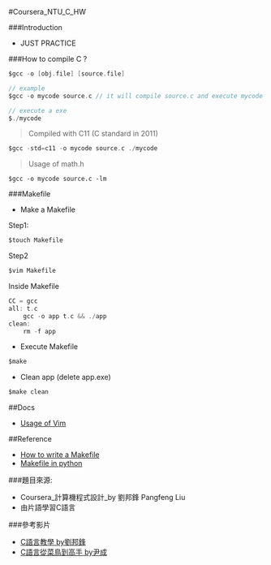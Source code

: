#Coursera_NTU_C_HW

###Introduction
  - JUST PRACTICE

###How to compile C ?

```c
$gcc -o [obj.file] [source.file]

// example
$gcc -o mycode source.c // it will compile source.c and execute mycode

// execute a exe
$./mycode

```
>Compiled with C11 (C standard in 2011)

```c
$gcc -std=c11 -o mycode source.c ./mycode
```

> Usage of math.h
```
$gcc -o mycode source.c -lm
```

>

###Makefile

- Make a Makefile

Step1:

```c
$touch Makefile
```
Step2

```c
$vim Makefile
```

Inside Makefile

```c
CC = gcc
all: t.c
	gcc -o app t.c && ./app
clean:
	rm -f app

```

- Execute Makefile

```c
$make
```

- Clean app (delete app.exe)

```c
$make clean
```
##Docs
- [Usage of Vim](https://github.com/tingwei628/Coursera_NTU_C_HW/wiki/Vim)

##Reference
- [How to write a Makefile](http://mropengate.blogspot.tw/2015/06/makefile-makefile.html)
- [Makefile in python](http://krzysztofzuraw.com/blog/2016/makefiles-in-python-projects.html)

###題目來源:
  - Coursera_計算機程式設計_by 劉邦鋒 Pangfeng Liu
  - 由片語學習C語言

###參考影片
  - [C語言教學 by劉邦鋒](https://www.youtube.com/playlist?list=PLOvZ8aEg7xDkpKHk3hAwQxLAlpZ1Q3wKH)
  - [C語言從菜鳥到高手 by尹成](http://www.bilibili.com/video/av5120945/index_1.html)
